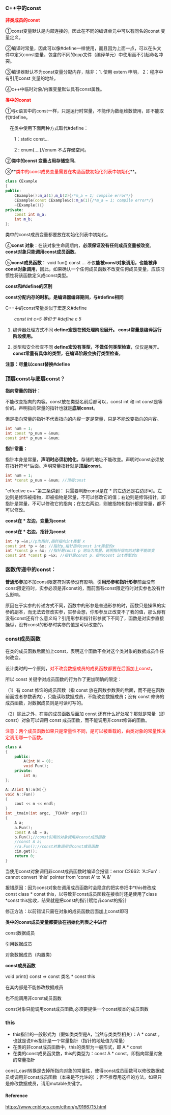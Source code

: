 ### C++中的const

**<font color='red'>非类成员的const</font>**

①const变量默认是内部连接的，因此在不同的编译单元中可以有同名的const 变量定义。

②编译时常量，因此可以像#define一样使用，而且因为上面一点，可以在头文件中定义const变量，包含的不同的cpp文件（编译单元）中使用而不引起命名冲突。

③编译器默认不为const变量分配内存，除非：1. 使用 extern 申明， 2：程序中有引用const 变量的地址。 

④c++中临时对象/内置变量默认具有const属性。

**<font color='red'>类中的const</font>**

①与c语言中的const一样，只是运行时常量，不能作为数组维数使用，即不能取代#define。

　在类中使用下面两种方式取代#define：

　　1：static const... 

　　2 : enum{....}//enum 不占存储空间。

②**类中的const 变量占用存储空间**。

③**<font color='red'>类中的const成员变量需要在构造函数初始化列表中初始化</font>**。

```c++
class CExample
{
public:
	CExample():m_a(1),m_b(2){/*m_a = 1; compile error*/}
	CExample(const CExample&c):m_a(1){/*m_a = 1; compile error*/}
	~CExample(){}
private:
	const int m_a;
	int m_b;
};
```

类中的const成员变量都要放在初始化列表中初始化。

④**const 对象**：在该对象生命周期内，**必须保证没有任何成员变量被改变**。**const对象只能调用const成员函数**。

⑤**const成员函数**： void fun() const ... 不仅**能被const对象调用，也能被非const对象调用**，因此，如果确认一个任何成员函数不改变任何成员变量，应该习惯性将该函数定义成const类型。



**const和#define的区别**

 **const分配内存的时机，是编译器编译期间，与#define相同** 

 C++中的const常量类似于宏定义#define

　　*const int c=5  等价于 #define c 5*

1) 编译器处理方式不同 **define宏是在预处理阶段展开。 const常量是编译运行阶段使用。**

2) 类型和安全检查不同 **define宏没有类型，不做任何类型检查**，仅仅是展开。 **const常量有具体的类型，在编译阶段会执行类型检查**。

**注意：尽量以const替换#define**



### **顶层const与底层const？**

**指向常量的指针：**

不能改变指向的内容。const放在类型名前后都可以，const int 和 int const是等价的。声明指向常量的指针也就是**底层const**。

但是指向常量的指针不代表指向的内容一定是常量，只是不能改变指向的内容。

```c++
int num = 1;
int const *p_num = &num;
const int* p_num = &num;
```

**指针常量：**

指针本身是常量，**声明时必须初始化**，存储的地址不能改变。声明时const必须放在指针符号*后面。声明常量指针就是**顶层const**。

```c++
int num = 1;
int *const p_num = &num; //顶层const
```

"effective c++"第三条讲到： 只需要判断const是在 * 的左边还是右边即可。左边则是修饰被指物，即被指物是常量，不可以修改它的值；右边则是修饰指针，即指针是常量，不可以修改它的指向；在左右两边，则被指物和指针都是常量，都不可以修改。

**const在 * 左边，变量为const**

**const在 * 右边，指针为const**

```c++
int *p =&x;//p为指针,指针指向int类型 x     
const int *p = &x; //指针p,指针指向const int类型的x       
int *const p = &x; //指针是const p 地址为常量，说明指针指向的对象不能改变      
const int *const p =&x; //指针是const p，指向cosnt int类型的x
```



### **函数传递中的const：**

**普通形参**加不加const限定符对实参没有影响，**引用形参和指针形参**前面没有const限定符时，实参必须是非const的，而前面有const限定符时对实参也没有什么影响。

原因在于实参的传递方式不同，函数中的形参是普通形参的时，函数只是操纵的实参的副本，而无法去修改实参，实参会想，你形参反正改变不了我的值，那么你有没有const还有什么意义吗？引用形参和指针形参就下不同了，函数是对实参直接操纵，没有const的形参时实参的值是可以改变的。



### **const成员函数**

在类的成员函数后面加上const，表明这个函数不会对这个类对象的数据成员作任何改变。

设计类时的一个原则，<font color='red'>对不改变数据成员的成员函数都要在后面加上const</font>。

所以 const 关键字对成员函数的行为作了更加明确的限定：

（1）有 const 修饰的成员函数（指 const 放在函数参数表的后面，而不是在函数前面或者参数表内），只能读取数据成员，不能改变数据成员；没有 const 修饰的成员函数，对数据成员则是可读可写的。

（2）除此之外，在类的成员函数后面加 const 还有什么好处呢？那就是常量（即 const）对象可以调用 const 成员函数，而不能调用非const修饰的函数。

<font color='red'>注意：</font><font color='red'>两个成员函数如果只是常量性不同，是可以被重载的，由类对象的常量性决定调用哪一个函数。</font>

```c++
class A
{
    public:
        A(int N = 0);
        void Fun();
    private:
        int n;
};

A::A(int N):n(N){}
void A::Fun()
{
    cout << n << endl;
}
int _tmain(int argc, _TCHAR* argv[])
{
    A a;
    a.Fun();
    const A &b = a;
    b.Fun();//const引用的对象调用非const成员函数
    //const A a;
    //a.Fun();//const对象调用非const成员函数
    cin.get();
    return 0;
}
```

当使用const对象调用非const成员函数时编译会报错：error C2662: 'A::Fun' : cannot convert 'this' pointer from 'const A' to 'A &'

报错原因：因为const对象在调用成员函数时会隐含的把实参把中*this修改成const class * const this，以导致非const成员函数在接收时还是使用了class *const this接收，结果就是把const的指针赋给非const的指针

修正方法：以前错误只需在对象的成员函数后面加上const即可



**类中的const成员变量都要放在初始化列表之中进行**

const数据成员

引用数据成员

对象数据成员（内置类）



**const成员函数**

void print() const => const 类名 * const this

在其内部是不能修改数据成员

也不能调用非const成员函数

const对象只能调用const成员函数,必须要提供一个const版本的成员函数



### this

- this指针的一般形式为（假如类类型是A，当然与类类型相关）：A * const ，也就是说this指针是一个常量指针（指针的地址值为常量）
- 在类的非const成员函数中，this的类型为一般形式，即 A * const
- 在类的const成员函灵数，this的类型为：const A * const，即指向常量对象的常量指针

const_cast转换是去掉所指向对象的常量性，使得const成员函数可以修改数据成员或调用非const成员函数（本来是不允许的）；但不推荐用这样的方法，如果只是修改数据成员，请用mutable关键字。



#### Reference

https://www.cnblogs.com/cthon/p/9166715.html

